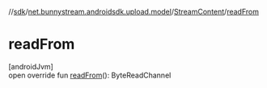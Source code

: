 //[sdk](../../../index.md)/[net.bunnystream.androidsdk.upload.model](../index.md)/[StreamContent](index.md)/[readFrom](read-from.md)

# readFrom

[androidJvm]\
open override fun [readFrom](read-from.md)(): ByteReadChannel
